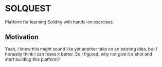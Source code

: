 # SOLQUEST

Platform for learning Solidity with hands-on exercises.

## Motivation

Yeah, I know this might sound like yet another take on an existing idea, but I honestly think I can make it better. So I figured, why not give it a shot and start building this platform?
